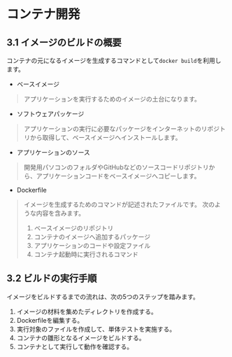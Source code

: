# コンテナ開発
## 3.1 イメージのビルドの概要
コンテナの元になるイメージを生成するコマンドとして`docker build`を利用します。
- ベースイメージ  
> アプリケーションを実行するためのイメージの土台になります。
- ソフトウェアパッケージ
> アプリケーションの実行に必要なパッケージをインターネットのリポジトリから取得して、ベースイメージへインストールします。
- アプリケーションのソース
> 開発用パソコンのフォルダやGitHubなどのソースコードリポジトリから、アプリケーションコードをベースイメージへコピーします。
- Dockerfile
> イメージを生成するためのコマンドが記述されたファイルです。
> 次のような内容を含みます。
> 1. ベースイメージのリポジトリ
> 2. コンテナのイメージへ追加するパッケージ
> 3. アプリケーションのコードや設定ファイル
> 4. コンテナ起動時に実行されるコマンド

## 3.2 ビルドの実行手順
イメージをビルドするまでの流れは、次の5つのステップを踏みます。
1. イメージの材料を集めたディレクトリを作成する。
2. Dockerfileを編集する。
3. 実行対象のファイルを作成して、単体テストを実施する。
4. コンテナの雛形となるイメージをビルドする。
5. コンテナとして実行して動作を確認する。
